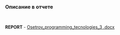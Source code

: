 <h3>Описание в отчете</h3><br>

<b>REPORT</b> - [Osetrov_programming_tecnologies_3 .docx](https://github.com/danos011/Introduction_to_functors/files/9749298/Osetrov_programming_tecnologies_3.docx)

